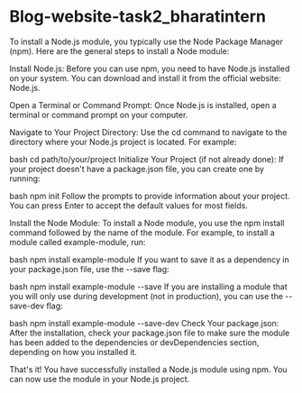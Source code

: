 # Blog-website-task2_bharatintern

To install a Node.js module, you typically use the Node Package Manager (npm). Here are the general steps to install a Node module:

Install Node.js:
Before you can use npm, you need to have Node.js installed on your system. You can download and install it from the official website: Node.js.

Open a Terminal or Command Prompt:
Once Node.js is installed, open a terminal or command prompt on your computer.

Navigate to Your Project Directory:
Use the cd command to navigate to the directory where your Node.js project is located. For example:

bash
cd path/to/your/project
Initialize Your Project (if not already done):
If your project doesn't have a package.json file, you can create one by running:

bash
npm init
Follow the prompts to provide information about your project. You can press Enter to accept the default values for most fields.

Install the Node Module:
To install a Node module, you use the npm install command followed by the name of the module. For example, to install a module called example-module, run:

bash
npm install example-module
If you want to save it as a dependency in your package.json file, use the --save flag:

bash
npm install example-module --save
If you are installing a module that you will only use during development (not in production), you can use the --save-dev flag:

bash
npm install example-module --save-dev
Check Your package.json:
After the installation, check your package.json file to make sure the module has been added to the dependencies or devDependencies section, depending on how you installed it.

That's it! You have successfully installed a Node.js module using npm. You can now use the module in your Node.js project.
